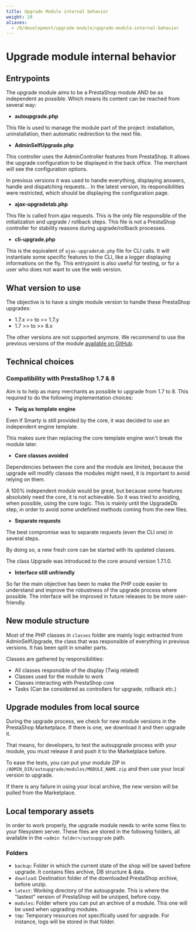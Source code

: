 ```yaml
---
title: Upgrade Module internal behavior
weight: 20
aliases:
  - /8/development/upgrade-module/upgrade-module-internal-behavior
---
```


# Upgrade module internal behavior

## Entrypoints

The upgrade module aims to be a PrestaShop module AND be as independent as possible. Which means its content can be reached from several way:

- **autoupgrade.php**

This file is used to manage the module part of the project: installation, uninstallation, then automatic redirection to the next file.

- **AdminSelfUpgrade.php**

This controller uses the AdminController features from PrestaShop. It allows the upgrade configuration to be displayed in the back office. The merchant will see the configuration options.

In previous versions it was used to handle everything, displaying answers, handle and dispatching requests... 
In the latest version, its responsibilities were restricted, which should be displaying the configuration page.

- **ajax-upgradetab.php**

This file is called from ajax requests. This is the only file responsible of the initialization and upgrade / rollback steps. This file is not a PrestaShop controller for stability reasons during upgrade/rollback processes.

- **cli-upgrade.php**

This is the equivalent of `ajax-upgradetab.php` file for CLI calls. It will instantiate some specific features to the CLI, like a logger displaying informations on the fly. This entrypoint is also useful for testing, or for a user who does not want to use the web version.

## What version to use

The objective is to have a single module version to handle these PrestaShop upgrades:

- 1.7.x >> to >> 1.7.y
- 1.7 >> to >> 8.x

The other versions are not supported anymore. We recommend to use the previous versions of the module [available on GitHub](https://github.com/PrestaShop/autoupgrade/releases/tag/v4.12.0).

## Technical choices

### Compatibility with PrestaShop 1.7 & 8

Aim is to help as many merchants as possible to upgrade from 1.7 to 8. This required to do the following implementation choices:

- **Twig as template engine**

Even if Smarty is still provided by the core, it was decided to use an independent engine template.

This makes sure than replacing the core template engine won't break the module later.

- **Core classes avoided**

Dependencies between the core and the module are limited, because the upgrade will modify classes the modules might need, it is important to avoid relying on them.

A 100% independent module would be great, but because some features absolutely need the core, it is not achievable. So it was tried to avoiding, when possible, using the core logic. This is mainly until the UpgradeDb step, in order to avoid some undefined methods coming from the new files.

- **Separate requests**

The best compromise was to separate requests (even the CLI one) in several steps.

By doing so, a new fresh core can be started with its updated classes.

The class Upgrade was introduced to the core around version 1.7.1.0.

- **Interface still unfriendly**

So far the main objective has been to make the PHP code easier to understand and improve the robustness of the upgrade process where possible. The interface will be improved in future releases to be more user-friendly.

## New module structure

Most of the PHP classes in `classes` folder are mainly logic extracted from AdminSelfUpgrade, the class that was responsible of everything in previous versions. It has been split in smaller parts.

Classes are gathered by responsibilities:

- All classes responsible of the display (Twig related)
- Classes used for the module to work
- Classes interacting with PrestaShop core
- Tasks (Can be considered as controllers for upgrade, rollback etc.)

## Upgrade modules from local source

During the upgrade process, we check for new module versions in the PrestaShop Marketplace. If there is one, we download it and then upgrade it.


That means, for developers, to test the autoupgrade process with your module, you must release it and push it to the Marketplace before.

To ease the tests, you can put your module ZIP in `/ADMIN_DIR/autoupgrade/modules/MODULE_NAME.zip` and then use your local version to upgrade.

If there is any failure in using your local archive, the new version will be pulled from the Marketplace.

## Local temporary assets

In order to work properly, the upgrade module needs to write some files to your filesystem server. These files are stored in the following folders, all available in the `<admin folder>/autoupgrade` path.

### Folders

- `backup`: Folder in which the current state of the shop will be saved before upgrade. It contains files archive, DB structure & data.
- `download`: Destination folder of the downloaded PrestaShop archive, before unzip.
- `latest`: Working directory of the autoupgrade. This is where the "lastest" version of PrestaShop will be unziped, before copy.
- `modules`: Folder where you can put an archive of a module. This one will be used when upgrading modules.
- `tmp`: Temporary resources not specifically used for upgrade. For instance, logs will be stored in that folder.
